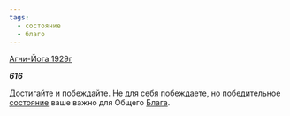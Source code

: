 ```yaml
---
tags:
  - состояние
  - благо
---
```

[Агни-Йога 1929г](https://127.0.0.1:4002/agni/1929)

___616___

Достигайте и побеждайте. Не для себя побеждаете, но победительное [состояние](../../../tags/#состояние) ваше важно для Общего [Блага](../../../tags/#благо).